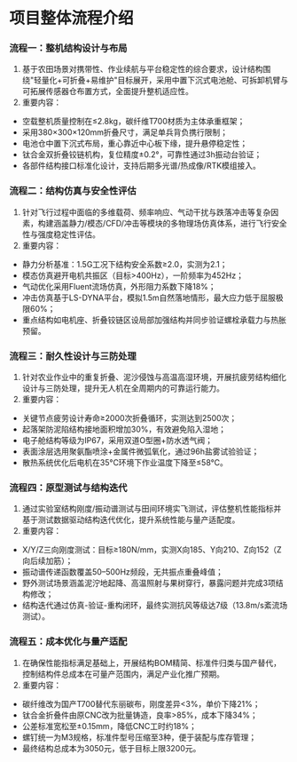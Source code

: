# 项目整体流程介绍

### 流程一：整机结构设计与布局

1. 基于农田场景对携带性、作业续航与平台稳定性的综合要求，设计结构围绕"轻量化+可折叠+易维护"目标展开，采用中置下沉式电池舱、可拆卸机臂与可拓展传感器仓布置方式，全面提升整机适应性。
2. 重要内容：
- 空载整机质量控制在≤2.8kg，碳纤维T700材质为主体承重框架；
- 采用380×300×120mm折叠尺寸，满足单兵背负携行限制；
- 电池仓中置下沉式布局，重心靠近中心板下缘，提升悬停稳定性；
- 钛合金双折叠铰链机构，复位精度±0.2°，可靠性通过3h振动台验证；
- 各部件结构接口标准化设计，支持后期多光谱/热成像/RTK模组接入。

### 流程二：结构仿真与安全性评估

1. 针对飞行过程中面临的多维载荷、频率响应、气动干扰与跌落冲击等复杂因素，构建涵盖静力/模态/CFD/冲击等模块的多物理场仿真体系，进行飞行安全性与强度稳定性评估。
2. 重要内容：
- 静力分析基准：1.5G工况下结构安全系数≥2.0，实测为2.1；
- 模态仿真避开电机共振区（目标>400Hz），一阶频率为452Hz；
- 气动优化采用Fluent流场仿真，外形阻力系数下降18%；
- 冲击仿真基于LS-DYNA平台，模拟1.5m自然落地情形，最大应力低于屈服极限60%；
- 重点结构如电机座、折叠铰链区设局部加强结构并同步验证螺栓承载力与热胀预留。

### 流程三：耐久性设计与三防处理

1. 针对农业作业中的重复折叠、泥沙侵蚀与高温高湿环境，开展抗疲劳结构细化设计与三防处理，提升无人机在全周期内的可靠运行能力。
2. 重要内容：
- 关键节点疲劳设计寿命≥2000次折叠循环，实测达到2500次；
- 起落架防泥陷结构接地面积增加30%，有效避免陷入湿地；
- 电子舱结构等级为IP67，采用双道O型圈+防水透气阀；
- 表面涂层选用聚氨酯喷涂+金属件微弧氧化，通过96h盐雾试验验证；
- 散热系统优化后电机在35°C环境下作业温度下降至≤58°C。

### 流程四：原型测试与结构迭代

1. 通过实验室结构刚度/振动谱测试与田间环境实飞测试，评估整机性能指标并基于测试数据驱动结构迭代优化，提升系统性能与量产适配度。
2. 重要内容：
- X/Y/Z三向刚度测试：目标≥180N/mm，实测X向185、Y向210、Z向152（Z向后续加筋）；
- 振动谱传递函数覆盖50–500Hz频段，无共振点重叠峰值；
- 野外测试场景涵盖泥泞地起降、高温照射与果树穿行，暴露问题并完成3项结构修改；
- 结构迭代通过仿真-验证-重构闭环，最终实测抗风等级达7级（13.8m/s紊流场测试）。

### 流程五：成本优化与量产适配

1. 在确保性能指标满足基础上，开展结构BOM精简、标准件归类与国产替代，控制结构件总成本在可量产范围内，满足产业化推广预期。
2. 重要内容：
- 碳纤维改为国产T700替代东丽碳布，刚度差异<3%，单价下降21%；
- 钛合金折叠件由原CNC改为批量铸造，良率>85%，成本下降34%；
- 公差标准宽松至±0.15mm，降低CNC工时约18%；
- 螺钉统一为M3规格，标准件型号压缩至3种，便于装配与库存管理；
- 最终结构总成本为3050元，低于目标上限3200元。